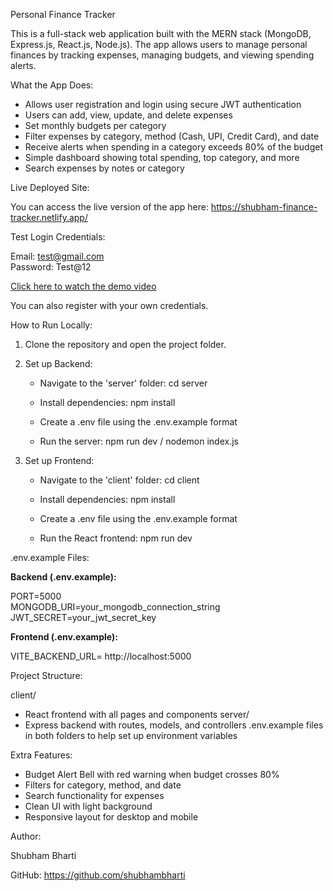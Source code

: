 Personal Finance Tracker

This is a full-stack web application built with the MERN stack (MongoDB, Express.js, React.js, Node.js). The app allows users to manage personal finances by tracking expenses, managing budgets, and viewing spending alerts.

What the App Does:

- Allows user registration and login using secure JWT authentication
- Users can add, view, update, and delete expenses
- Set monthly budgets per category
- Filter expenses by category, method (Cash, UPI, Credit Card), and date
- Receive alerts when spending in a category exceeds 80% of the budget
- Simple dashboard showing total spending, top category, and more
- Search expenses by notes or category

Live Deployed Site:

You can access the live version of the app here:
https://shubham-finance-tracker.netlify.app/

Test Login Credentials:

Email: test@gmail.com <br>
Password: Test@12

[Click here to watch the demo video](./Project-explaination.mp4)

You can also register with your own credentials.

How to Run Locally:

1. Clone the repository and open the project folder.

2. Set up Backend:

   - Navigate to the 'server' folder:
     cd server

   - Install dependencies:
     npm install

   - Create a .env file using the .env.example format

   - Run the server:
     npm run dev / nodemon index.js

3. Set up Frontend:

   - Navigate to the 'client' folder:
     cd client

   - Install dependencies:
     npm install

   - Create a .env file using the .env.example format

   - Run the React frontend:
     npm run dev

.env.example Files:

<b>Backend (.env.example):</b>

PORT=5000 <br>
MONGODB_URI=your_mongodb_connection_string<br>
JWT_SECRET=your_jwt_secret_key

<b>Frontend (.env.example):</b>

VITE_BACKEND_URL= http://localhost:5000

Project Structure:

client/

- React frontend with all pages and components
  server/
- Express backend with routes, models, and controllers
  .env.example files in both folders to help set up environment variables

Extra Features:

- Budget Alert Bell with red warning when budget crosses 80%
- Filters for category, method, and date
- Search functionality for expenses
- Clean UI with light background
- Responsive layout for desktop and mobile

Author:

Shubham Bharti

GitHub: https://github.com/shubhambharti
